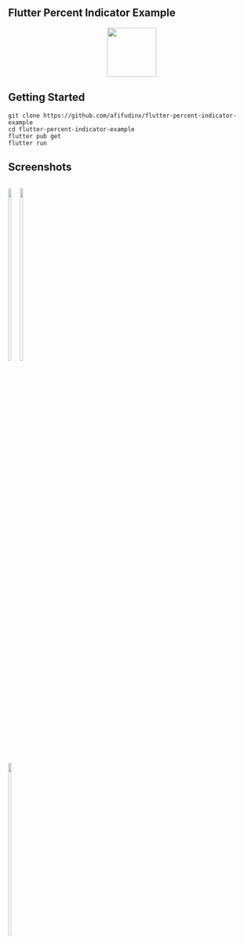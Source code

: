 ## Flutter Percent Indicator Example

<p align="center">
  <img src="https://avatars.githubusercontent.com/u/94339143?v=4" width=100/>
</p>

## Getting Started

```
git clone https://github.com/afifudinx/flutter-percent-indicator-example
cd flutter-percent-indicator-example
flutter pub get
flutter run
```

## Screenshots

<p style="float: left;">
  <img src="https://github.com/afifudinx/Flutter-Example/tree/main/Old/flutter-percent-indicator-example/blob/main/screenshots/1.png" width="30%"/>
  <img src="https://github.com/afifudinx/Flutter-Example/tree/main/Old/flutter-percent-indicator-example/blob/main/screenshots/2.png" width="30%"/>
  <img src="https://github.com/afifudinx/Flutter-Example/tree/main/Old/flutter-percent-indicator-example/blob/main/screenshots/3.png" width="30%"/>
</p>
